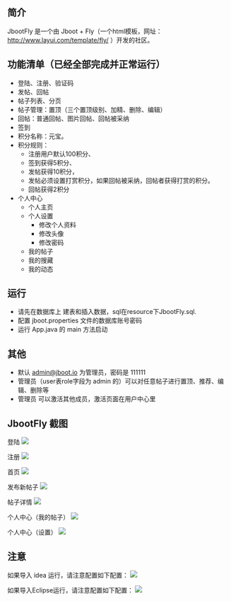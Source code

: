 ## 简介
JbootFly 是一个由 Jboot + Fly（一个html模板，网址：http://www.layui.com/template/fly/ ）开发的社区。


## 功能清单（已经全部完成并正常运行）

* 登陆、注册、验证码
* 发帖、回帖
* 帖子列表、分页
* 帖子管理：置顶（三个置顶级别、加精、删除、编辑）
* 回帖：普通回帖、图片回帖、回帖被采纳
* 签到
* 积分名称：元宝。
* 积分规则：
    * 注册用户默认100积分、
    * 签到获得5积分、
    * 发帖获得10积分，
    * 发帖必须设置打赏积分，如果回帖被采纳，回帖者获得打赏的积分。
    * 回帖获得2积分
* 个人中心
    * 个人主页
    * 个人设置
        * 修改个人资料
        * 修改头像
        * 修改密码
    * 我的帖子
    * 我的搜藏
    * 我的动态


## 运行
* 请先在数据库上 建表和插入数据，sql在resource下JbootFly.sql.
* 配置 jboot.properties 文件的数据库账号密码
* 运行 App.java 的 main 方法启动

## 其他
* 默认 admin@jboot.io 为管理员，密码是 111111
* 管理员（user表role字段为 admin 的）可以对任意帖子进行置顶、推荐、编辑、删除等
* 管理员 可以激活其他成员，激活页面在用户中心里


## JbootFly 截图

登陆
![](./docs/images/app_login.png)

注册
![](./docs/images/app_reg.png)

首页
![](./docs/images/app_index.png)

发布新帖子
![](./docs/images/app_newpost.png)

帖子详情
![](./docs/images/app_post_detail.png)

个人中心（我的帖子）
![](./docs/images/app_mypost.png)

个人中心（设置）
![](./docs/images/app_setting.png)



## 注意
如果导入 idea 运行，请注意配置如下配置：
![](./docs/images/idea.jpg)

如果导入Eclipse运行，请注意配置如下配置：
![](./docs/images/eclipse.jpg)